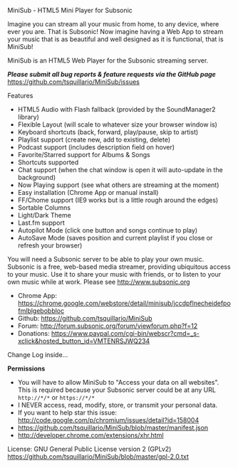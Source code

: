 MiniSub - HTML5 Mini Player for Subsonic

Imagine you can stream all your music from home, to any device, where ever you are. That is Subsonic! Now imagine having a Web App to stream your music that is as beautiful and well designed as it is functional, that is MiniSub!

MiniSub is an HTML5 Web Player for the Subsonic streaming server. 

***Please submit all bug reports & feature requests via the GitHub page***
https://github.com/tsquillario/MiniSub/issues

Features
* HTML5 Audio with Flash fallback (provided by the SoundManager2 library)
* Flexible Layout (will scale to whatever size your browser window is)
* Keyboard shortcuts (back, forward, play/pause, skip to artist)
* Playlist support (create new, add to existing, delete)
* Podcast support (includes description field on hover)
* Favorite/Starred support for Albums & Songs
* Shortcuts supported
* Chat support (when the chat window is open it will auto-update in the background)
* Now Playing support (see what others are streaming at the moment)
* Easy installation (Chrome App or manual install)
* FF/Chome support (IE9 works but is a little rough around the edges)
* Sortable Columns
* Light/Dark Theme
* Last.fm support
* Autopilot Mode (click one button and songs continue to play)
* AutoSave Mode (saves position and current playlist if you close or refresh your browser)

You will need a Subsonic server to be able to play your own music. Subsonic is a free, web-based media streamer, providing ubiquitous access to your music. Use it to share your music with friends, or to listen to your own music while at work. Please see http://www.subsonic.org

* Chrome App: https://chrome.google.com/webstore/detail/minisub/jccdpflnecheidefpofmlblgebobbloc
* Github: https://github.com/tsquillario/MiniSub
* Forum: http://forum.subsonic.org/forum/viewforum.php?f=12
* Donations: https://www.paypal.com/cgi-bin/webscr?cmd=_s-xclick&hosted_button_id=VMTENRSJWQ234

Change Log inside...

**Permissions**
* You will have to allow MiniSub to "Access your data on all websites". This is required because your Subsonic server could be at any URL `http://*/*` or `https://*/*` 
* I NEVER access, read, modify, store, or transmit your personal data.
* If you want to help star this issue: http://code.google.com/p/chromium/issues/detail?id=158004
* https://github.com/tsquillario/MiniSub/blob/master/manifest.json
* http://developer.chrome.com/extensions/xhr.html

License: GNU General Public License version 2 (GPLv2)
https://github.com/tsquillario/MiniSub/blob/master/gpl-2.0.txt
